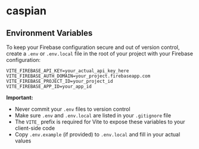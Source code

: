 # caspian

## Environment Variables

To keep your Firebase configuration secure and out of version control, create a `.env` or `.env.local` file in the root of your project with your Firebase configuration:

```
VITE_FIREBASE_API_KEY=your_actual_api_key_here
VITE_FIREBASE_AUTH_DOMAIN=your_project.firebaseapp.com
VITE_FIREBASE_PROJECT_ID=your_project_id
VITE_FIREBASE_APP_ID=your_app_id
```

**Important:** 
- Never commit your `.env` files to version control
- Make sure `.env` and `.env.local` are listed in your `.gitignore` file
- The `VITE_` prefix is required for Vite to expose these variables to your client-side code
- Copy `.env.example` (if provided) to `.env.local` and fill in your actual values
